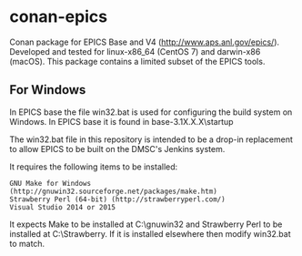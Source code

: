 # conan-epics

Conan package for EPICS Base  and V4 (http://www.aps.anl.gov/epics/). Developed
and tested for linux-x86_64 (CentOS 7) and darwin-x86 (macOS). This package
contains a limited subset of the EPICS tools.

## For Windows

In EPICS base the file win32.bat is used for configuring the build system on Windows. In EPICS base it is found in base-3.1X.X.X\startup

The win32.bat file in this repository is intended to be a drop-in replacement to allow EPICS to be built on the DMSC's Jenkins system.

It requires the following items to be installed:

    GNU Make for Windows (http://gnuwin32.sourceforge.net/packages/make.htm)
    Strawberry Perl (64-bit) (http://strawberryperl.com/)
    Visual Studio 2014 or 2015

It expects Make to be installed at C:\gnuwin32 and Strawberry Perl to be installed at C:\Strawberry. If it is installed elsewhere then modify win32.bat to match.
